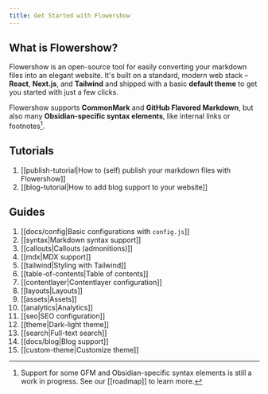 ```yaml
---
title: Get Started with Flowershow
---
```


## What is Flowershow?

Flowershow is an open-source tool for easily converting your markdown files into an elegant website. It's built on a standard, modern web stack – **React**, **Next.js**, and **Tailwind** and shipped with a basic **default theme** to get you started with just a few clicks.

Flowershow supports **CommonMark** and **GitHub Flavored Markdown**, but also many **Obsidian-specific syntax elements**, like internal links or footnotes[^1].
[^1]: Support for some GFM and Obsidian-specific syntax elements is still a work in progress. See our [[roadmap]] to learn more.

## Tutorials

1. [[publish-tutorial|How to (self) publish your markdown files with Flowershow]]
2. [[blog-tutorial|How to add blog support to your website]]

## Guides

1. [[docs/config|Basic configurations with `config.js`]]
2. [[syntax|Markdown syntax support]]
3. [[callouts|Callouts (admonitions)]]
4. [[mdx|MDX support]]
5. [[tailwind|Styling with Tailwind]]
6. [[table-of-contents|Table of contents]]
7. [[contentlayer|Contentlayer configuration]]
8. [[layouts|Layouts]]
9. [[assets|Assets]]
10. [[analytics|Analytics]]
11. [[seo|SEO configuration]]
12. [[theme|Dark-light theme]]
13. [[search|Full-text search]]
14. [[docs/blog|Blog support]]
15. [[custom-theme|Customize theme]]
